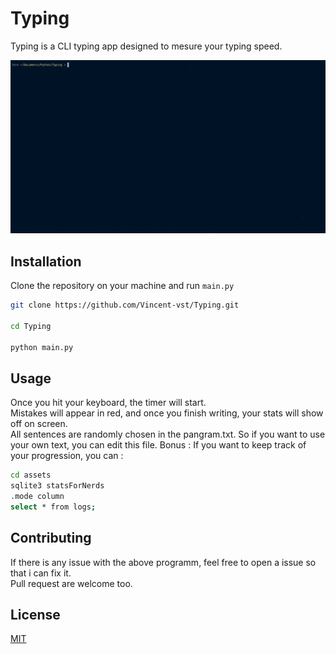 # Typing

Typing is a CLI typing app designed to mesure your typing speed. 

![](assets/images/Presentation.gif)


## Installation

Clone the repository on your machine and run `main.py`

```bash
git clone https://github.com/Vincent-vst/Typing.git

cd Typing 

python main.py 
```

## Usage

Once you hit your keyboard, the timer will start.   
Mistakes will appear in red, and once you finish writing, your stats will show off on screen.   
All sentences are randomly chosen in the pangram.txt. So if you want to use your own text, you can edit this file. 
Bonus : If you want to keep track of your progression, you can  : 
```bash
cd assets
sqlite3 statsForNerds
.mode column
select * from logs; 
```

## Contributing

If there is any issue with the above programm, feel free to open a issue so that i can fix it.   
Pull request are welcome too.   

## License
[MIT](https://choosealicense.com/licenses/mit/)
